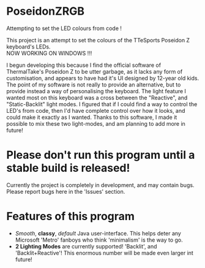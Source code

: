 # PoseidonZRGB
Attempting to set the LED colours from code !

This project is an attempt to set the colours of the TTeSports Poseidon Z keyboard's LEDs.<br>
NOW WORKING ON WINDOWS !!!

I begun developing this because I find the official software of ThermalTake's Poseidon Z to be utter garbage, as it lacks any form of customisation, and appears to have had it's UI designed by 12-year old kids.<br>
The point of my software is not really to provide an alternative, but to provide instead a way of personalising the keyboard. The light feature I wanted most on this keyboard was a cross between the "Reactive", and "Static-Backlit" light modes. I figured that if I could find a way to control the LED's from code, then I'd have complete control over how it looks, and could make it exactly as I wanted. Thanks to this software, I made it possible to mix these two light-modes,
and am planning to add more in future!

# Please don't run this program until a stable build is released!
Currently the project is completely in development, and may contain bugs. Please report bugs here in the 'Issues' section.

# Features of this program
* *Smooth*, **classy**, _default_ Java user-interface. This helps deter any Microsoft 'Metro' fanboys who think 'minimalism' is the way to go.<br>
* **2 Lighting Modes** are currently supported! 'Backlit', and 'Backlit+Reactive'! This enormous number will be made even larger int future!
